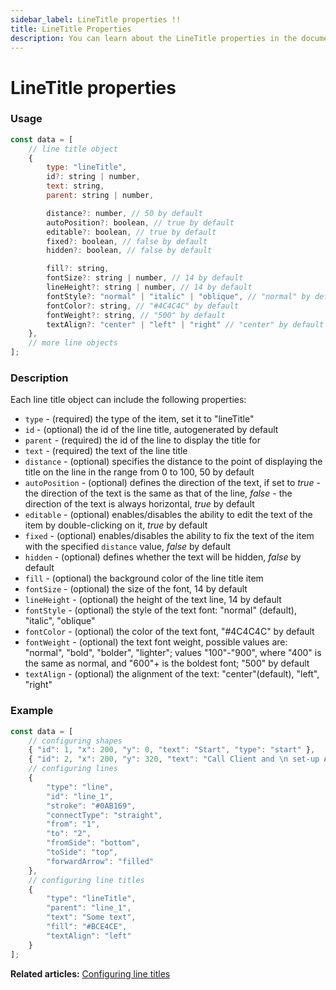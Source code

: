```yaml
---
sidebar_label: LineTitle properties !!
title: LineTitle Properties
description: You can learn about the LineTitle properties in the documentation of the DHTMLX JavaScript Diagram library. Browse developer guides and API reference, try out code examples and live demos, and download a free 30-day evaluation version of DHTMLX Diagram.
---
```


# LineTitle properties

### Usage

~~~js
const data = [
    // line title object
    {
        type: "lineTitle",
        id?: string | number,
        text: string,
        parent: string | number, 

        distance?: number, // 50 by default
        autoPosition?: boolean, // true by default
        editable?: boolean, // true by default
        fixed?: boolean, // false by default
        hidden?: boolean, // false by default

        fill?: string,
        fontSize?: string | number, // 14 by default
        lineHeight?: string | number, // 14 by default
        fontStyle?: "normal" | "italic" | "oblique", // "normal" by default
        fontColor?: string, // "#4C4C4C" by default
        fontWeight?: string, // "500" by default
        textAlign?: "center" | "left" | "right" // "center" by default
    },
    // more line objects
];
~~~

### Description

Each line title object can include the following properties:

- `type` - (required) the type of the item, set it to "lineTitle"
- `id` - (optional) the id of the line title, autogenerated by default
- `parent` - (required) the id of the line to display the title for
- `text` - (required) the text of the line title
- `distance` - (optional) specifies the distance to the point of displaying the title on the line in the range from 0 to 100, 50 by default
- `autoPosition` - (optional) defines the direction of the text, if set to *true* - the direction of the text is the same as that of the line, *false* - the direction of the text is always horizontal, *true* by default
- `editable` - (optional) enables/disables the ability to edit the text of the item by double-clicking on it, *true* by default
- `fixed` - (optional) enables/disables the ability to fix the text of the item with the specified `distance` value, *false* by default
- `hidden` - (optional) defines whether the text will be hidden, *false* by default 
- `fill` - (optional) the background color of the line title item
- `fontSize` - (optional) the size of the font, 14 by default
- `lineHeight` - (optional) the height of the text line, 14 by default
- `fontStyle` - (optional) the style of the text font: "normal" (default), "italic", "oblique"
- `fontColor` - (optional) the color of the text font, "#4C4C4C" by default
- `fontWeight` - (optional) the text font weight, possible values are: "normal", "bold", "bolder", "lighter"; values "100"-"900", where "400" is the same as normal, and "600"+ is the boldest font; "500" by default
- `textAlign` - (optional) the alignment of the text: "center"(default), "left", "right"

### Example

~~~js
const data = [
    // configuring shapes
    { "id": 1, "x": 200, "y": 0, "text": "Start", "type": "start" },
    { "id": 2, "x": 200, "y": 320, "text": "Call Client and \n set-up Appointment", "type": "process" },
    // configuring lines
    {
        "type": "line",
        "id": "line_1",
        "stroke": "#0AB169",
        "connectType": "straight",
        "from": "1",
        "to": "2",
        "fromSide": "bottom",
        "toSide": "top",
        "forwardArrow": "filled"
    },
    // configuring line titles
    {
    	"type": "lineTitle",
    	"parent": "line_1",
    	"text": "Some text",
    	"fill": "#BCE4CE",
    	"textAlign": "left"
    }
];
~~~

**Related articles:** [Configuring line titles](../../line_titles/)